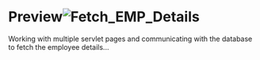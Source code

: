 # Preview![Fetch_EMP_Details](https://github.com/shyamk5/ServletCommunication/assets/65010740/b7036646-34ef-40a4-9d82-6faa379eb271)


Working with multiple servlet pages and communicating with the database to fetch the employee details...
